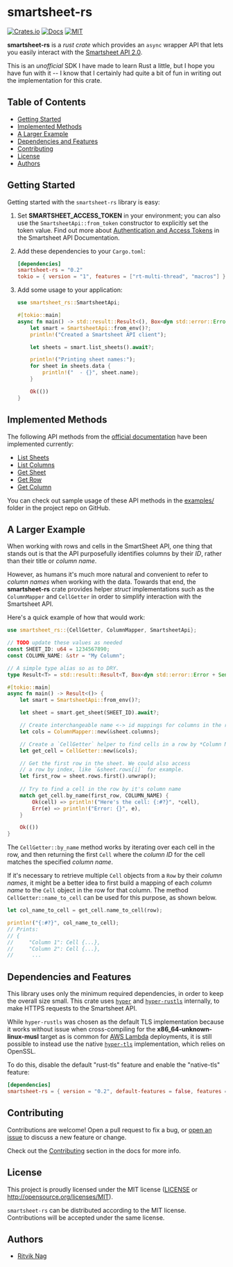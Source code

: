 # smartsheet-rs

[![Crates.io](https://img.shields.io/crates/v/smartsheet-rs.svg)](https://crates.io/crates/smartsheet-rs)
[![Docs](https://docs.rs/smartsheet-rs/badge.svg)](https://docs.rs/smartsheet-rs)
[![MIT](https://img.shields.io/crates/l/smartsheet-rs.svg)](https://crates.io/crates/smartsheet-rs)

**smartsheet-rs** is a *rust crate* which provides an `async` wrapper API that lets you easily interact
with the [Smartsheet API 2.0](https://smartsheet-platform.github.io/api-docs/).

This is an *unofficial* SDK I have made to learn Rust a little, but I hope you have fun with it --
I know that I certainly had quite a bit of fun in writing out the implementation for
this crate.

## Table of Contents

* [Getting Started](#getting-started)
* [Implemented Methods](#implemented-methods)
* [A Larger Example](#a-larger-example)
* [Dependencies and Features](#dependencies-and-features)
* [Contributing](#contributing)
* [License](#license)
* [Authors](#authors)

## Getting Started

Getting started with the `smartsheet-rs` library is easy:

1. Set **SMARTSHEET_ACCESS_TOKEN** in your environment; you can
   also use the `SmartsheetApi::from_token` constructor
   to explicitly set the token value.
   Find out more  about [Authentication and Access Tokens](https://smartsheet-platform.github.io/api-docs/#authentication-and-access-tokens)
   in the Smartsheet API Documentation.

3. Add these dependencies to your `Cargo.toml`:

   ```toml
   [dependencies]
   smartsheet-rs = "0.2"
   tokio = { version = "1", features = ["rt-multi-thread", "macros"] }
   ```

3. Add some usage to your application:

   ```rust
   use smartsheet_rs::SmartsheetApi;

   #[tokio::main]
   async fn main() -> std::result::Result<(), Box<dyn std::error::Error + Send + Sync>> {
       let smart = SmartsheetApi::from_env()?;
       println!("Created a Smartsheet API client");

       let sheets = smart.list_sheets().await?;

       println!("Printing sheet names:");
       for sheet in sheets.data {
           println!("  - {}", sheet.name);
       }

       Ok(())
   }
   ```

## Implemented Methods

The following API methods from the [official documentation](https://smartsheet-platform.github.io/api-docs)
have been implemented currently:

- [List Sheets](https://smartsheet-platform.github.io/api-docs/#list-sheets)
- [List Columns](https://smartsheet-platform.github.io/api-docs/#list-columns)
- [Get Sheet](https://smartsheet-platform.github.io/api-docs/#get-sheet)
- [Get Row](https://smartsheet-platform.github.io/api-docs/#get-row)
- [Get Column](https://smartsheet-platform.github.io/api-docs/#get-column)

You can check out sample usage of these API methods in the [examples/](https://github.com/rnag/smartsheet-rs/tree/main/examples)
folder in the project repo on GitHub.

## A Larger Example

When working with rows and cells in the SmartSheet API, one thing that
stands out is that the API purposefully identifies columns by their *ID*,
rather than their title or *column name*.

However, as humans it's much more natural and convenient to refer to *column names*
when working with the data.
Towards that end, the **smartsheet-rs** crate provides helper *struct* implementations
such as the `ColumnMapper` and `CellGetter` in order to simplify interaction
with the Smartsheet API.

Here's a quick example of how that would work:

```rust
use smartsheet_rs::{CellGetter, ColumnMapper, SmartsheetApi};

// TODO update these values as needed
const SHEET_ID: u64 = 1234567890;
const COLUMN_NAME: &str = "My Column";

// A simple type alias so as to DRY.
type Result<T> = std::result::Result<T, Box<dyn std::error::Error + Send + Sync>>;

#[tokio::main]
async fn main() -> Result<()> {
    let smart = SmartsheetApi::from_env()?;

    let sheet = smart.get_sheet(SHEET_ID).await?;

    // Create interchangeable name <-> id mappings for columns in the row
    let cols = ColumnMapper::new(&sheet.columns);

    // Create a `CellGetter` helper to find cells in a row by *Column Name*
    let get_cell = CellGetter::new(&cols);

    // Get the first row in the sheet. We could also access
    // a row by index, like `&sheet.rows[i]` for example.
    let first_row = sheet.rows.first().unwrap();
   
    // Try to find a cell in the row by it's column name
    match get_cell.by_name(first_row, COLUMN_NAME) {
        Ok(cell) => println!("Here's the cell: {:#?}", *cell),
        Err(e) => println!("Error: {}", e),
    }

    Ok(())
}
```

The `CellGetter::by_name` method works by iterating over each cell in the row,
and then returning the first `Cell` where the *column ID* for the cell
matches the specified *column name*.

If it's necessary to retrieve multiple `Cell` objects from a `Row` by their *column names*,
it might be a better idea to first build a mapping of each *column name* to the
`Cell` object in the row for that column. The method `CellGetter::name_to_cell` can be used
for this purpose, as shown below.

```rust
let col_name_to_cell = get_cell.name_to_cell(row);

println!("{:#?}", col_name_to_cell);
// Prints:
// {
//     "Column 1": Cell {...},
//     "Column 2": Cell {...},
//      ...
```

## Dependencies and Features

This library uses only the minimum required dependencies, in order
to keep the overall size small. This crate uses [`hyper`][] and [`hyper-rustls`][]
internally, to make HTTPS requests to the Smartsheet API.

While `hyper-rustls` was chosen as the default TLS implementation
because it works without issue when cross-compiling for the
**x86_64-unknown-linux-musl** target as is common for [AWS Lambda][]
deployments, it is still possible to instead use the native [`hyper-tls`][]
implementation, which relies on OpenSSL.

To do this, disable the default "rust-tls" feature and enable the "native-tls" feature:

```toml
[dependencies]
smartsheet-rs = { version = "0.2", default-features = false, features = ["native-tls", "logging", "serde-std"] }
```

[`hyper`]: https://docs.rs/hyper
[`hyper-rustls`]: https://docs.rs/hyper-rustls
[`hyper-tls`]: https://docs.rs/hyper-tls
[AWS Lambda]: https://docs.aws.amazon.com/sdk-for-rust/latest/dg/lambda.html

## Contributing

Contributions are welcome! Open a pull request to fix a bug, or [open an issue][]
to discuss a new feature or change.

Check out the [Contributing][] section in the docs for more info.

[Contributing]: CONTRIBUTING.md
[open an issue]: https://github.com/rnag/smartsheet-rs/issues

## License

This project is proudly licensed under the MIT license ([LICENSE](LICENSE)
or http://opensource.org/licenses/MIT).

`smartsheet-rs` can be distributed according to the MIT license. Contributions
will be accepted under the same license.

## Authors

* [Ritvik Nag](https://github.com/rnag)
